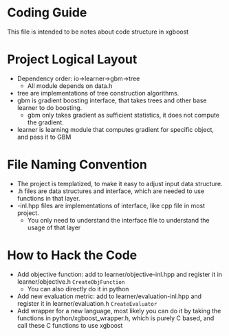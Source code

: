 Coding Guide
======
This file is intended to be notes about code structure in xgboost

Project Logical Layout
=======
* Dependency order: io->learner->gbm->tree
  - All module depends on data.h
* tree are implementations of tree construction algorithms.
* gbm is gradient boosting interface, that takes trees and other base learner to do boosting.
  - gbm only takes gradient as sufficient statistics, it does not compute the gradient.
* learner is learning module that computes gradient for specific object, and pass it to GBM

File Naming Convention
======= 
* The project is templatized, to make it easy to adjust input data structure.
* .h files are data structures and interface, which are needed to use functions in that layer.
* -inl.hpp files are implementations of interface, like cpp file in most project.
  - You only need to understand the interface file to understand the usage of that layer

How to Hack the Code
======
* Add objective function: add to learner/objective-inl.hpp and register it in learner/objective.h ```CreateObjFunction``` 
  - You can also directly do it in python
* Add new evaluation metric: add to learner/evaluation-inl.hpp and register it in learner/evaluation.h ```CreateEvaluator``` 
* Add wrapper for a new language, most likely you can do it by taking the functions in python/xgboost_wrapper.h, which is purely C based, and call these C functions to use xgboost
